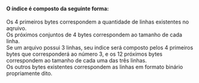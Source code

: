 #### O índice é composto da seguinte forma:
Os 4 primeiros bytes correspondem a quantidade de linhas existentes no aqruivo.  
Os próximos conjuntos de 4 bytes correspondem ao tamanho de cada linha.  
Se um arquivo possui 3 linhas, seu indice será composto pelos 4 primeiros bytes que corresponderá ao número 3, e os 12 próximos bytes correspondem ao tamanho de cada uma das três linhas.  
Os outros bytes existentes correspondem as linhas em formato binário propriamente dito.